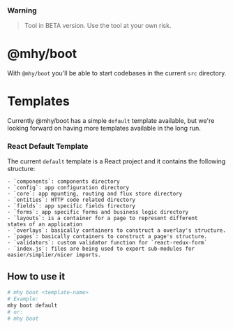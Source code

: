 ### Warning
> Tool in BETA version. Use the tool at your own risk.

# @mhy/boot
With `@mhy/boot` you'll be able to start codebases in the
current `src` directory.

# Templates
Currently @mhy/boot has a simple `default` template available,
but we're looking forward on having more templates
available in the long run.

### React Default Template
The current `default` template is a React project and it
contains the following structure:
```
- `components`: components directory
- `config`: app configuration directory
- `core`: app mpunting, routing and flux store directory
- `entities`: HTTP code related directory
- `fields`: app specific fields firectory
- `forms`: app specific forms and business logic directory
- `layouts`: is a container for a page to represent different
states of an application
- `overlays`: basically containers to construct a overlay's structure.
- `pages`: basically containers to construct a page's structure.
- `validators`: custom validator function for `react-redux-form`
- `index.js`: files are being used to export sub-modules for
easier/simplier/nicer imports.
```

## How to use it

```bash
# mhy boot <template-name>
# Example:
mhy boot default
# or:
# mhy boot
```